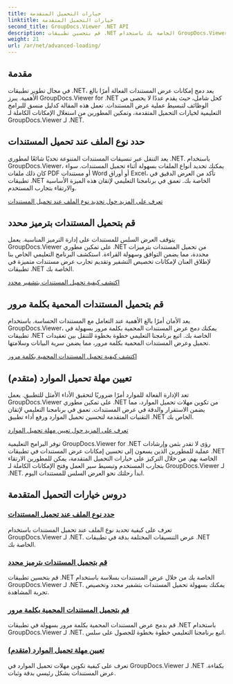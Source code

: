 ```yaml
---
title: خيارات التحميل المتقدمة
linktitle: خيارات التحميل المتقدمة
second_title: GroupDocs.Viewer .NET API
description: قم بتحسين تطبيقات .NET الخاصة بك باستخدام GroupDocs.Viewer للحصول على دروس .NET. تعلم كيفية تحديد أنواع الملفات وإدارة الترميزات وتحميل المستندات المحمية بكلمة مرور والمزيد.
weight: 21
url: /ar/net/advanced-loading/
---
```

## مقدمة

في مجال تطوير تطبيقات .NET، يعد دمج إمكانات عرض المستندات الفعالة أمرًا بالغ الأهمية. يبرز GroupDocs.Viewer for .NET كحل شامل، حيث يقدم عددًا لا يحصى من الوظائف لتبسيط عملية عرض المستندات. تعمل هذه المقالة كدليل منسق للبرامج التعليمية لخيارات التحميل المتقدمة، وتمكين المطورين من استغلال الإمكانات الكاملة لـ GroupDocs.Viewer لـ .NET.

## حدد نوع الملف عند تحميل المستندات
يعد التنقل عبر تنسيقات المستندات المتنوعة تحديًا شائعًا لمطوري .NET. باستخدام GroupDocs.Viewer، يمكنك تحديد أنواع الملفات بسهولة أثناء تحميل المستندات. سواء كان ذلك ملفات PDF أو مستندات Word أو أوراق Excel، تأكد من العرض الدقيق في تطبيقات .NET الخاصة بك. تعمق في برنامجنا التعليمي لإتقان هذه الميزة الأساسية والارتقاء بتجارب المستخدم.

[تعرف على المزيد حول تحديد نوع الملف عند تحميل المستندات](./specify-file-type/)

## قم بتحميل المستندات بترميز محدد
يتوقف العرض السلس للمستندات على إدارة الترميز المناسبة. يعمل GroupDocs.Viewer على تمكين مطوري .NET من تحميل المستندات بترميزات محددة، مما يضمن التوافق وسهولة القراءة. استكشف البرنامج التعليمي الخاص بنا لإطلاق العنان لإمكانات تخصيص التشفير وتقديم تجارب عرض مستندات متميزة في تطبيقات .NET الخاصة بك.

[اكتشف كيفية تحميل المستندات بتشفير محدد](./load-documents-encoding/)

## قم بتحميل المستندات المحمية بكلمة مرور
يعد الأمان أمرًا بالغ الأهمية عند التعامل مع المستندات الحساسة. باستخدام GroupDocs.Viewer، يمكنك دمج عرض المستندات المحمية بكلمة مرور بسهولة في تطبيقات .NET الخاصة بك. اتبع برنامجنا التعليمي خطوة بخطوة للتنقل بين تعقيدات تحميل وعرض المستندات المحمية بكلمة مرور، مما يضمن سرية البيانات وسلامتها.

[اكتشف كيفية تحميل المستندات المحمية بكلمة مرور](./load-password-protected-document/)

## تعيين مهلة تحميل الموارد (متقدم)
تعد الإدارة الفعالة للموارد أمرًا ضروريًا لتحقيق الأداء الأمثل للتطبيق. يعمل GroupDocs.Viewer على تمكين مطوري .NET من تكوين مهلات تحميل الموارد، مما يضمن الاستقرار والدقة في عرض المستندات. تعمق في برنامجنا التعليمي لإتقان التقنيات المتقدمة لتحسين تحميل الموارد ورفع أداء تطبيق .NET الخاص بك.

[تعرف على المزيد حول تعيين مهلة تحميل الموارد](./set-resource-loading-timeout/)

توفر البرامج التعليمية GroupDocs.Viewer for .NET رؤى لا تقدر بثمن وإرشادات عملية للمطورين الذين يسعون إلى تحسين إمكانات عرض المستندات في تطبيقات .NET الخاصة بهم. من خلال التركيز على خيارات التحميل المتقدمة، يمكن للمطورين الارتقاء بتجارب المستخدم وتبسيط سير العمل وفتح الإمكانات الكاملة لـ GroupDocs.Viewer لـ .NET. ابدأ رحلتك نحو العرض السلس للمستندات اليوم.
## دروس خيارات التحميل المتقدمة
### [حدد نوع الملف عند تحميل المستندات](./specify-file-type/)
تعرف على كيفية تحديد نوع الملف عند تحميل المستندات باستخدام GroupDocs.Viewer لـ .NET. عرض التنسيقات المختلفة بدقة في تطبيقات .NET الخاصة بك.
### [قم بتحميل المستندات بترميز محدد](./load-documents-encoding/)
قم بتحسين تطبيقات .NET الخاصة بك من خلال عرض المستندات بسلاسة باستخدام GroupDocs.Viewer لـ .NET. يمكنك بسهولة تحميل المستندات بتشفير محدد وتخصيص تجربة المشاهدة.
### [قم بتحميل المستندات المحمية بكلمة مرور](./load-password-protected-document/)
قم بدمج عرض المستندات المحمية بكلمة مرور بسهولة في تطبيقات .NET باستخدام GroupDocs.Viewer لـ .NET. اتبع برنامجنا التعليمي خطوة بخطوة للحصول على سلس.
### [تعيين مهلة تحميل الموارد (متقدم)](./set-resource-loading-timeout/)
تعرف على كيفية تكوين مهلات تحميل الموارد في GroupDocs.Viewer لـ .NET بكفاءة. عرض المستندات بشكل رئيسي بدقة وثبات.